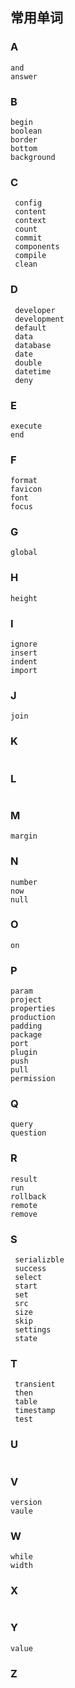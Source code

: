 ## 常用单词

### A

```
and
answer
```

### B

```
begin
boolean
border
bottom
background
```

### C

```
 config
 content
 context
 count
 commit
 components
 compile
 clean
```

### D

```
 developer
 development
 default
 data
 database
 date
 double
 datetime
 deny
```

### E

```
execute
end
```

### F

```
format
favicon
font
focus
```

### G

```
global
```

### H

```
height
```

### I

```
ignore
insert
indent
import
```

### J

```
join

```

### K

```

```

### L

```

```

### M

```
margin
```

### N

```
number
now
null
```

### O

```
on

```

### P

```
param
project
properties
production
padding
package
port
plugin
push
pull
permission
```

### Q

```
query
question
```

### R

```
result
run
rollback
remote
remove
```

### S

```
 serializble
 success
 select
 start
 set
 src
 size
 skip
 settings
 state
```

### T

```
 transient
 then
 table
 timestamp
 test
```

### U

```

```

### V

```
version
vaule
```

### W

```
while
width
```

### X

```

```

### Y

```
value

```

### Z

```

```
